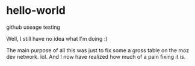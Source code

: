 # hello-world
github useage testing

Well, I still have no idea what I'm doing :)

The main purpose of all this was just to fix some a gross table on the moz dev network. lol.
And I now have realized how much of a pain fixing it is.

